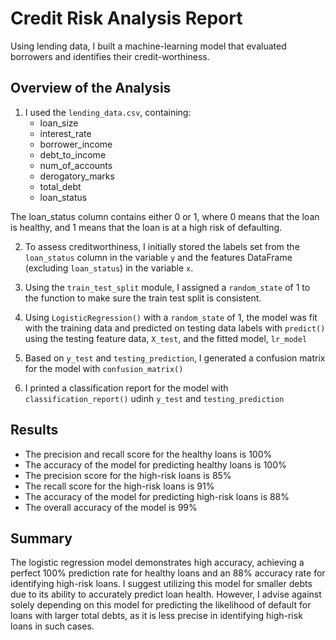 # Credit Risk Analysis Report
Using lending data, I built a machine-learning model that evaluated borrowers and identifies their credit-worthiness. 

## Overview of the Analysis
1. I used the `lending_data.csv`, containing: 
   - loan_size
   - interest_rate
   - borrower_income
   - debt_to_income
   - num_of_accounts
   - derogatory_marks
   - total_debt
   - loan_status

The loan_status column contains either 0 or 1, where 0 means that the loan is healthy, and 1 means that the loan is at a high risk of defaulting. 

2. To assess creditworthiness, I initially stored the labels set from the `loan_status` column in the variable `y` and the features DataFrame (excluding `loan_status`) in the variable `x`.

3. Using the `train_test_split` module, I assigned a `random_state` of 1 to the function to make sure the train test split is consistent.

4. Using `LogisticRegression()` with a `random_state` of 1, the model was fit with the training data and predicted on testing data labels with `predict()` using the testing feature data, `X_test`, and the fitted model, `lr_model`

5. Based on `y_test` and `testing_prediction`, I generated a confusion matrix for the model with `confusion_matrix()`

6. I printed a classification report for the model with `classification_report()` udinh `y_test` and `testing_prediction`

## Results
- The precision and recall score for the healthy loans is 100%
- The accuracy of the model for predicting healthy loans is 100%
- The precision score for the high-risk loans is 85%
- The recall score for the high-risk loans is 91%
- The accuracy of the model for predicting high-risk loans is 88%
- The overall accuracy of the model is 99%

## Summary
The logistic regression model demonstrates high accuracy, achieving a perfect 100% prediction rate for healthy loans and an 88% accuracy rate for identifying high-risk loans. I suggest utilizing this model for smaller debts due to its ability to accurately predict loan health. However, I advise against solely depending on this model for predicting the likelihood of default for loans with larger total debts, as it is less precise in identifying high-risk loans in such cases. 